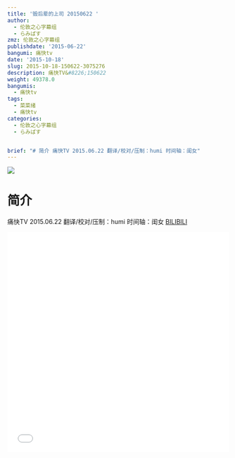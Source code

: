 ```yaml
---
title: '毁后辈的上司 20150622 '
author:
  - 伦敦之心字幕组
  - らみぱす
zmz: 伦敦之心字幕组
publishdate: '2015-06-22'
bangumi: 痛快tv
date: '2015-10-18'
slug: 2015-10-18-150622-3075276
description: 痛快TV&#8226;150622
weight: 49378.0
bangumis:
  - 痛快tv
tags:
  - 菜菜绪
  - 痛快tv
categories:
  - 伦敦之心字幕组
  - らみぱす


brief: "# 简介 痛快TV 2015.06.22 翻译/校对/压制：humi 时间轴：闺女"
---
```

![](https://i.imgur.com/1GtarcG.png)
# 简介  
 痛快TV 2015.06.22 翻译/校对/压制：humi  时间轴：闺女
  [BILIBILI](https://www.bilibili.com/video/av3075276/)

<div class="vcontainer">  <iframe class='video' src="//www.bilibili.com/blackboard/player.html?aid=3075276" width="100%" height="500" frameborder="0" allowfullscreen="allowfullscreen"></iframe></div>
